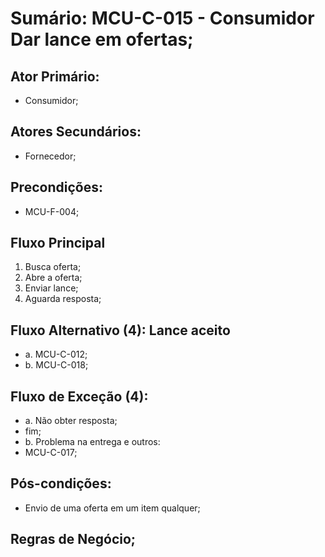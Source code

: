 # Sumário: MCU-C-015 - Consumidor Dar lance em ofertas;
## Ator Primário: 
 - Consumidor; 
## Atores Secundários: 
 - Fornecedor;
## Precondições:
 - MCU-F-004;
## Fluxo Principal
1.  Busca oferta;
2.  Abre a oferta;
3.  Enviar lance;
4.  Aguarda resposta;
##  Fluxo Alternativo (4): Lance aceito
 -  a. MCU-C-012;
 -  b. MCU-C-018;
##  Fluxo de Exceção (4): 
- a. Não obter resposta; 
 -  fim;
- b.  Problema na entrega e outros:
 - MCU-C-017;
##  Pós-condições: 
 - Envio de uma oferta em um item qualquer; 
##  Regras de Negócio;